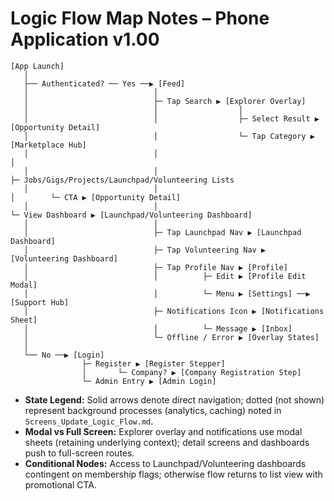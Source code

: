 # Logic Flow Map Notes – Phone Application v1.00

```
[App Launch]
   │
   ├── Authenticated? ── Yes ──▶ [Feed]
   │                            │
   │                            ├─ Tap Search ▶ [Explorer Overlay]
   │                            │                  │
   │                            │                  ├─ Select Result ▶ [Opportunity Detail]
   │                            │                  └─ Tap Category ▶ [Marketplace Hub]
   │                            │                                      │
   │                            │                                      ├─ Jobs/Gigs/Projects/Launchpad/Volunteering Lists
   │                            │                                      │        └─ CTA ▶ [Opportunity Detail]
   │                            │                                      └─ View Dashboard ▶ [Launchpad/Volunteering Dashboard]
   │                            │
   │                            ├─ Tap Launchpad Nav ▶ [Launchpad Dashboard]
   │                            ├─ Tap Volunteering Nav ▶ [Volunteering Dashboard]
   │                            ├─ Tap Profile Nav ▶ [Profile]
   │                            │          ├─ Edit ▶ [Profile Edit Modal]
   │                            │          └─ Menu ▶ [Settings] ──▶ [Support Hub]
   │                            ├─ Notifications Icon ▶ [Notifications Sheet]
   │                            │          └─ Message ▶ [Inbox]
   │                            └─ Offline / Error ▶ [Overlay States]
   │
   └── No ──▶ [Login]
                ├─ Register ▶ [Register Stepper]
                │       └─ Company? ▶ [Company Registration Step]
                └─ Admin Entry ▶ [Admin Login]
```

- **State Legend:** Solid arrows denote direct navigation; dotted (not shown) represent background processes (analytics, caching) noted in `Screens_Update_Logic_Flow.md`.
- **Modal vs Full Screen:** Explorer overlay and notifications use modal sheets (retaining underlying context); detail screens and dashboards push to full-screen routes.
- **Conditional Nodes:** Access to Launchpad/Volunteering dashboards contingent on membership flags; otherwise flow returns to list view with promotional CTA.
